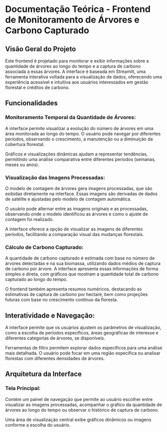 # Documentação Teórica - Frontend de Monitoramento de Árvores e Carbono Capturado
## Visão Geral do Projeto

Este frontend é projetado para monitorar e exibir informações sobre a quantidade de árvores ao longo do tempo e a captura de carbono associada a essas árvores. A interface é baseada em Streamlit, uma ferramenta interativa voltada para a visualização de dados, oferecendo uma experiência acessível e intuitiva aos usuários interessados em gestão florestal e créditos de carbono.

## Funcionalidades
### Monitoramento Temporal da Quantidade de Árvores:
A interface permite visualizar a evolução do número de árvores em uma área monitorada ao longo do tempo. O usuário pode navegar por diferentes períodos, observando o crescimento, a manutenção ou a diminuição da cobertura florestal.

Gráficos e visualizações dinâmicas ajudam a representar tendências, permitindo uma análise comparativa entre diferentes períodos (semanas, meses ou anos).

### Visualização das Imagens Processadas:
O modelo de contagem de árvores gera imagens processadas, que são exibidas diretamente na interface. Essas imagens são derivadas de dados de satélite e ajustadas pelo modelo de contagem automática.

O usuário pode alternar entre as imagens originais e as processadas, observando onde o modelo identificou as árvores e como o ajuste de contagem foi realizado.

A interface oferece a opção de visualizar as imagens de diferentes períodos, facilitando a comparação visual das mudanças florestais.

### Cálculo de Carbono Capturado:
A quantidade de carbono capturado é estimada com base no número de árvores detectadas e na sua biomassa, utilizando dados médios de captura de carbono por árvore. A interface apresenta essas informações de forma simples e direta, com gráficos que mostram a quantidade total de carbono capturado ao longo do tempo.

O frontend também apresenta resumos numéricos, destacando as estimativas de captura de carbono por hectare, bem como projeções futuras com base no crescimento contínuo da floresta.

## Interatividade e Navegação:
A interface permite que os usuários ajustem os parâmetros de visualização, como a escolha de períodos específicos, áreas geográficas de interesse e diferentes categorias de árvores, se disponíveis.

Ferramentas de filtro permitem explorar dados específicos para uma análise mais detalhada. O usuário pode focar em uma região específica ou analisar florestas com diferentes densidades de árvores.

## Arquitetura da Interface
### Tela Principal:
Contém um painel de navegação que permite ao usuário escolher entre visualizar as imagens processadas, acompanhar o gráfico da quantidade de árvores ao longo do tempo ou observar o histórico de captura de carbono.

Uma área de visualização central exibe gráficos dinâmicos ou imagens conforme a escolha do usuário.
